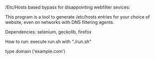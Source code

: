 /Etc/Hosts based bypass for disappointing webfilter sevices:

This program is a tool to generate /etc/hosts entries for your choice of website, even on networks with DNS filtering agents.

Dependencies: selenium, geckolib, firefox

How to run:
execute run.sh with "./run.sh"

type domain ('example.com')
